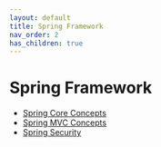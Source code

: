 ```yaml
---
layout: default
title: Spring Framework
nav_order: 2
has_children: true
---
```


# Spring Framework

- [Spring Core Concepts](/docs/spring/spring-core)
- [Spring MVC Concepts](/docs/spring/spring-mvc)
- [Spring Security](/docs/spring/security)
